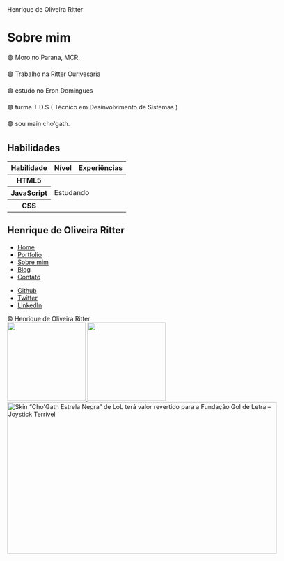 <!DOCTYPE html>
<html>
<head>
    <meta charset="utf-8">
    Henrique de Oliveira Ritter
    <link rel="icon" href="imagens/favicon.png">
    <link rel="stylesheet" href="css/reset.css">
    <link rel="stylesheet" href="css/site.css">
    <link rel="stylesheet" href="css/bio.css">
    <link rel="stylesheet" href="http://fonts.googleapis.com/css?family=Crimson+Text:400,400italic,600">
    <link rel="stylesheet" href="http://fonts.googleapis.com/css?family=Open+Sans+Condensed:700">
</head>
<body>
    <main>
        <h1 class="titulo-principal">Sobre mim</h1>
        <div class="container">
            <p>🟣 Moro no Parana, MCR.</p>
            <p>🟣 Trabalho na Ritter Ourivesaria</p>
<p>🟣 estudo no Eron Domingues</p>
<p>🟣 turma T.D.S ( Técnico em Desinvolvimento de Sistemas )</p>
<p>🟣 sou main cho'gath.</p>
           <h2 class="subtitulo-texto">Habilidades</h2>
            <table class="habilidades">
                <thead>
                    <tr>
                        <th>Habilidade</th>
                        <th>Nível</th>
                        <th>Experiências</th>
                    </tr>
                </thead>
                <tbody>
                    <tr>
                        <th>HTML5</th>
                        <td colspan="2" rowspan="3">Estudando</td>
                    </tr>
                    <tr>
                        <th>JavaScript</th>
                    </tr>
                    <tr>
                        <th>CSS</th>
                    </tr>
                </tbody>
            </table>
        </div>
    </main>
    <aside class="navegacao-site">
        <h1>Henrique de Oliveira Ritter</h1>
        <nav>
            <ul>
                <li><a href="index.html">Home</a></li>
                <li><a href="portfolio.html">Portfolio</a></li>
                <li><a href="bio.html">Sobre mim</a></li>
                <li><a href="blog.html">Blog</a></li>
                <li><a href="contato.html">Contato</a></li>
            </ul>
        </nav>
        <ul class="icones-redes-sociais">
            <li>
                <a href="https://github.com/HenriqueMonoCHO" class="github" data-tooltip="Veja meus projetos opensource">
                    Github
                </a>
            </li>
            <li>
                <a href="https://twitter.com/joaodasilva" class="twitter" data-tooltip="Siga-me no Twitter">
                    Twitter
                </a>
            </li>
            <li>
                <a href="https://br.linkedin.com/pub/joão-da-silva/32/4/508" class="linkedin" data-tooltip="Veja meu currículo">
                    LinkedIn
                </a>
            </li>
        </ul>
    </aside>
    <footer class="rodape-pagina">
        &copy; Henrique de Oliveira Ritter
    </footer>
    <div>
<a href="https://github.com/HenriqueMonoCHO">
<img loading="lazy" height="180em" src="https://github-readme-stats.vercel.app/api/top-langs/?username=HenriqueMonoCHO&layout=compact&langs_count=7&theme=dracula"/>
<img loading="lazy" height="180em" src="https://github-readme-stats.vercel.app/api?username=HenriqueMonoCHO&show_icons=true&theme=dracula&include_all_commits=true&count_private=true"/>
</div>
</body>
</html>
<img src="https://joystickterrivel.com.br/wp-content/uploads/2018/07/LoL-Skin-Estrela-Negra.jpg" jsaction="VQAsE" class="sFlh5c pT0Scc iPVvYb" style="max-width: 1920px; height: 348px; margin: 0px; width: 619px;" alt="Skin “Cho'Gath Estrela Negra” de LoL terá valor revertido para a Fundação  Gol de Letra – Joystick Terrível" jsname="kn3ccd" aria-hidden="false">
